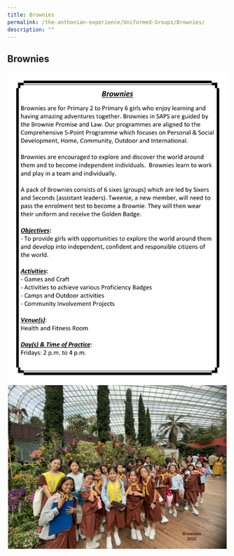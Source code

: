 ```yaml
---
title: Brownies
permalink: /the-anthonian-experience/Uniformed-Groups/Brownies/
description: ""
---
```

## Brownies 

![](/images/CCA%202023_Sep/cca-20.png)
![](/images/brownies01.png)